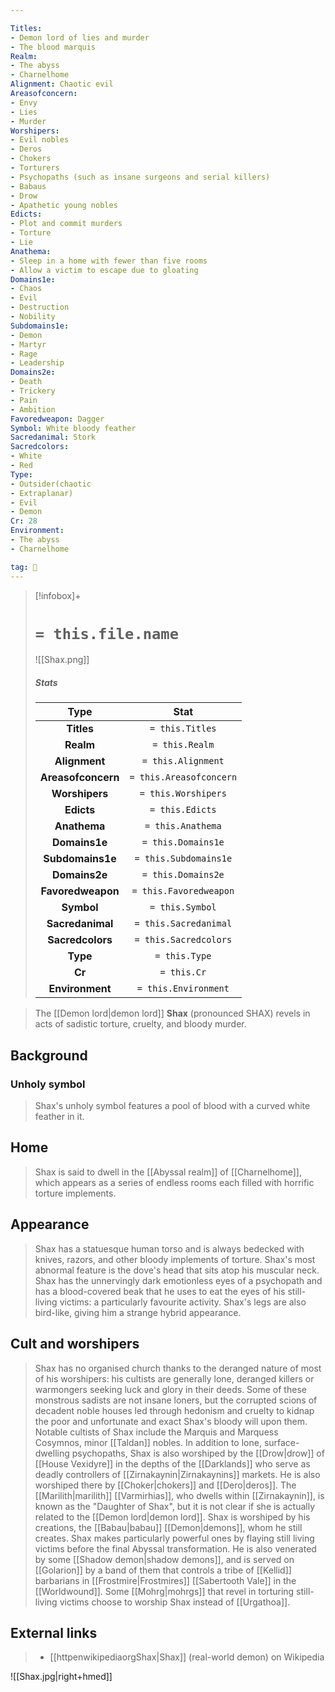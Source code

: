 ```yaml
---

Titles:
- Demon lord of lies and murder
- The blood marquis
Realm:
- The abyss
- Charnelhome
Alignment: Chaotic evil
Areasofconcern:
- Envy
- Lies
- Murder
Worshipers:
- Evil nobles
- Deros
- Chokers
- Torturers
- Psychopaths (such as insane surgeons and serial killers)
- Babaus
- Drow
- Apathetic young nobles
Edicts:
- Plot and commit murders
- Torture
- Lie
Anathema:
- Sleep in a home with fewer than five rooms
- Allow a victim to escape due to gloating
Domains1e:
- Chaos
- Evil
- Destruction
- Nobility
Subdomains1e:
- Demon
- Martyr
- Rage
- Leadership
Domains2e:
- Death
- Trickery
- Pain
- Ambition
Favoredweapon: Dagger
Symbol: White bloody feather
Sacredanimal: Stork
Sacredcolors:
- White
- Red
Type:
- Outsider(chaotic
- Extraplanar)
- Evil
- Demon
Cr: 28
Environment:
- The abyss
- Charnelhome

tag: 🙏
---
```


> [!infobox]+
> #  `= this.file.name`
> ![[Shax.png]]
> ##### Stats
> Type | Stat |
> :---:|:---:|
> **Titles** | `= this.Titles` |
> **Realm** | `= this.Realm` |
> **Alignment** | `= this.Alignment` |
> **Areasofconcern** | `= this.Areasofconcern` |
> **Worshipers** | `= this.Worshipers` |
> **Edicts** | `= this.Edicts` |
> **Anathema** | `= this.Anathema` |
> **Domains1e** | `= this.Domains1e` |
> **Subdomains1e** | `= this.Subdomains1e` |
> **Domains2e** | `= this.Domains2e` |
> **Favoredweapon** | `= this.Favoredweapon` |
> **Symbol** | `= this.Symbol` |
> **Sacredanimal** | `= this.Sacredanimal` |
> **Sacredcolors** | `= this.Sacredcolors` |
> **Type** | `= this.Type` |
> **Cr** | `= this.Cr` |
> **Environment** | `= this.Environment` |



> The [[Demon lord|demon lord]] **Shax** (pronounced SHAX) revels in acts of sadistic torture, cruelty, and bloody murder.



## Background


### Unholy symbol

> Shax's unholy symbol features a pool of blood with a curved white feather in it.


## Home

> Shax is said to dwell in the [[Abyssal realm]] of [[Charnelhome]], which appears as a series of endless rooms each filled with horrific torture implements.


## Appearance

> Shax has a statuesque human torso and is always bedecked with knives, razors, and other bloody implements of torture. Shax's most abnormal feature is the dove's head that sits atop his muscular neck. Shax has the unnervingly dark emotionless eyes of a psychopath and has a blood-covered beak that he uses to eat the eyes of his still-living victims: a particularly favourite activity. Shax's legs are also bird-like,  giving him a strange hybrid appearance.


## Cult and worshipers

> Shax has no organised church thanks to the deranged nature of most of his worshipers: his cultists are generally lone, deranged killers or warmongers seeking luck and glory in their deeds. Some of these monstrous sadists are not insane loners, but the corrupted scions of decadent noble houses led through hedonism and cruelty to kidnap the poor and unfortunate and exact Shax's bloody will upon them. Notable cultists of Shax include the Marquis and Marquess Cosymnos, minor [[Taldan]] nobles. 
> In addition to lone, surface-dwelling psychopaths, Shax is also worshiped by the [[Drow|drow]] of [[House Vexidyre]] in the depths of the [[Darklands]] who serve as deadly controllers of [[Zirnakaynin|Zirnakaynins]] markets. He is also worshiped there by [[Choker|chokers]] and [[Dero|deros]]. The [[Marilith|marilith]] [[Varmirhias]], who dwells within [[Zirnakaynin]], is known as the "Daughter of Shax", but it is not clear if she is actually related to the [[Demon lord|demon lord]].
> Shax is worshiped by his creations, the [[Babau|babau]] [[Demon|demons]], whom he still creates. Shax makes particularly powerful ones by flaying still living victims before the final Abyssal transformation. He is also venerated by some [[Shadow demon|shadow demons]], and is served on [[Golarion]] by a band of them that controls a tribe of [[Kellid]] barbarians in [[Frostmire|Frostmires]] [[Sabertooth Vale]] in the [[Worldwound]].
> Some [[Mohrg|mohrgs]] that revel in torturing still-living victims choose to worship Shax instead of [[Urgathoa]].




## External links

> - [[httpenwikipediaorgShax|Shax]] (real-world demon) on Wikipedia






![[Shax.jpg|right+hmed]]
